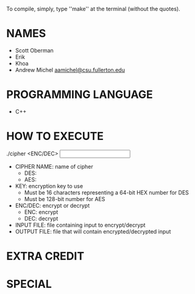 To compile, simply, type ''make'' at the terminal (without the quotes).

# NAMES
- Scott Oberman
- Erik
- Khoa
- Andrew Michel aamichel@csu.fullerton.edu

# PROGRAMMING LANGUAGE
- C++

# HOW TO EXECUTE
./cipher <CIPHER NAME> <KEY> <ENC/DEC> <INPUT FILE> <OUTPUT FILE>

- CIPHER NAME: name of cipher
    - DES:
    - AES:
- KEY: encryption key to use
    - Must be 16 characters representing a 64-bit HEX number for DES
    - Must be 128-bit number for AES
- ENC/DEC: encrypt or decrypt
    - ENC: encrypt
    - DEC: decrypt
- INPUT FILE: file containing input to encrypt/decrypt
- OUTPUT FILE: file that will contain encrypted/decrypted input

# EXTRA CREDIT

# SPECIAL
